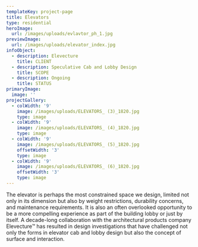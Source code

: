 ```yaml
---
templateKey: project-page
title: Elevators
type: residential
heroImage:
  url: /images/uploads/evlavtor_ph_1.jpg
previewImage:
  url: /images/uploads/elevator_index.jpg
infoObject:
  - description: Elevecture
    title: CLIENT
  - description: Speculative Cab and Lobby Design
    title: SCOPE
  - description: Ongoing
    title: STATUS
primaryImage:
  image: ''
projectGallery:
  - colWidth: '9'
    image: /images/uploads/ELEVATORS_ (3)_1820.jpg
    type: image
  - colWidth: '9'
    image: /images/uploads/ELEVATORS_ (4)_1820.jpg
    type: image
  - colWidth: '9'
    image: /images/uploads/ELEVATORS_ (5)_1820.jpg
    offsetWidth: '3'
    type: image
  - colWidth: '9'
    image: /images/uploads/ELEVATORS_ (6)_1820.jpg
    offsetWidth: '3'
    type: image
---
```

The elevator is perhaps the most constrained space we design, limited not only in its dimension but also by weight restrictions, durability concerns, and maintenance requirements. It is also an often overlooked opportunity to be a more compelling experience as part of the building lobby or just by itself. A decade-long collaboration with the architectural products company Elevecture™ has resulted in design investigations that have challenged not only the forms in elevator cab and lobby design but also the concept of surface and interaction.
